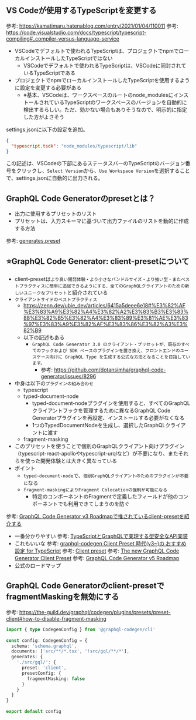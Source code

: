 ## VS Codeが使用するTypeScriptを変更する

参考: https://kamatimaru.hatenablog.com/entry/2021/01/04/110011
参考: https://code.visualstudio.com/docs/typescript/typescript-compiling#_compiler-versus-language-service

- VSCodeでデフォルトで使われるTypeScriptは、プロジェクトでnpmでローカルインストールしたTypeScriptではない
  - VSCodeでデフォルトで使われるTypeScriptは、VSCodeに同封されているTypeScriptである
- プロジェクトでnpmでローカルインストールしたTypeScriptを使用するように設定を変更する必要がある
  - ※基本、VSCodeは、ワークスペースのルートのnode_modulesにインストールされているTypeScriptのワークスペースのバージョンを自動的に検出するらしい。ただ、効かない場合もありそうなので、明示的に指定した方がよさそう

settings.jsonに以下の設定を追加。

```json
{
  "typescript.tsdk": "node_modules/typescript/lib"
}
```

この記述は、VSCodeの下部にあるステータスバーのTypeScriptのバージョン番号をクリックし、`Select Version`から、`Use Workspace Version`を選択することで、settings.jsonに自動的に出力される。

## GraphQL Code Generatorのpresetとは？

- 出力に使用するプリセットのリスト
- プリセットは、入力スキーマに基づいて出力ファイルのリストを動的に作成する方法

参考: [generates.preset](https://the-guild.dev/graphql/codegen/docs/config-reference/codegen-config)

## ⭐️GraphQL Code Generator: client-presetについて

- client-presetは`より良い開発体験・より小さなバンドルサイズ・より強い型・またベストプラクティスに簡単に追従できるようにする、全てのGraphQLクライアントのための新しいユニークなプリセット`と紹介されている
- `クライアントサイドのベストプラクティス`
  - https://zenn.dev/ubie_dev/articles/6415a5deee6e18#%E3%82%AF%E3%83%A9%E3%82%A4%E3%82%A2%E3%83%B3%E3%83%88%E3%82%B5%E3%82%A4%E3%83%89%E3%81%AE%E3%83%97%E3%83%A9%E3%82%AF%E3%83%86%E3%82%A3%E3%82%B9
  - 以下の記述もある
    - `GraphQL Code Generator 3.0 のクライアント・プリセットが、既存のすべてのフックおよび SDK ベースのプラグインを置き換え、フロントエンドのユースケース向けに GraphQL Type を生成する公式な方法となることを目指しています。`
      - 参考: https://github.com/dotansimha/graphql-code-generator/issues/8296
- 中身は以下の`プラグインの組み合わせ`
  - typescript
  - typed-document-node
    - typed-document-nodeプラグインを使用すると、すべてのGraphQLクライアントフックを管理するために異なるGraphQL Code Generatorプラグインを再設定、インストールする必要がなくなる
    - 1つのTypedDocumentNodeを生成し、選択したGraphQLクライアントに渡す
  - fragment-masking
- このプリセットを使うことで個別のGraphQLクライアント向けプラグイン（typescript-react-apolloやtypescript-urqlなど）が不要になり、またそれらを使った開発体験とは大きく異なっている
- ポイント
  - `typed-document-node`で、`個別GraphQLクライアントのためのプラグインが不要に`なる
  - `fragment-maskingによりFragment Colocationの強制が可能になる`
    - 特定のコンポーネントのFragmentで定義したフィールドが他のコンポーネントでも利用できてしまうのを防ぐ

参考: [GraphQL Code Generator v3 Roadmapで推されているclient-presetを紹介する](https://zenn.dev/mh4gf/articles/graphql-codegen-client-preset)
  - 一番分かりやすい
参考: [TypeScriptとGraphQLで実現する型安全なAPI実装](https://zenn.dev/ubie_dev/articles/6415a5deee6e18)
  - これもいいな
参考: [graphql-codegen Client Preset 時代(v3~)の おすすめ設定 for TypeScript](https://zenn.dev/layerx/articles/028cb518cffd61)
参考: [Client preset](https://the-guild.dev/graphql/codegen/plugins/presets/preset-client)
参考: [The new GraphQL Code Generator Client Preset](https://www.youtube.com/watch?v=4EXr5kDWvYU)
参考: [GraphQL Code Generator v5 Roadmap](https://github.com/dotansimha/graphql-code-generator/issues/8296)
  - 公式のロードマップ

## GraphQL Code Generatorのclient-presetでfragmentMaskingを無効にする

参考: https://the-guild.dev/graphql/codegen/plugins/presets/preset-client#how-to-disable-fragment-masking

```ts
import { type CodegenConfig } from '@graphql-codegen/cli'
 
const config: CodegenConfig = {
  schema: 'schema.graphql',
  documents: ['src/**/*.tsx', '!src/gql/**/*'],
  generates: {
    './src/gql/': {
      preset: 'client',
      presetConfig: {
        fragmentMasking: false
      }
    }
  }
}
 
export default config
```
